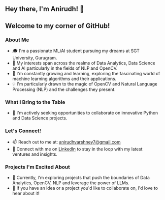 ## Hey there, I'm Anirudh! 👋
## Welcome to my corner of GitHub!

### About Me
- 🎓 I'm a passionate ML/AI student pursuing my dreams at SGT University, Gurugram.
- 👀 My interests span across the realms of Data Analytics, Data Science and AI particularly in the fields of NLP and OpenCV.
- 🌱 I'm constantly growing and learning, exploring the fascinating world of machine learning algorithms and their applications.
- 💡 I'm particularly drawn to the magic of OpenCV and Natural Language Processing (NLP) and the challenges they present.

### What I Bring to the Table
- 🤝 I'm actively seeking opportunities to collaborate on innovative Python and Data Science projects.

### Let's Connect!
- 📫 Reach out to me at: [anirudhvarshney7@gmail.com](mailto:anirudhvarshney7@gmail.com)
- 🔗 Connect with me on [LinkedIn](https://www.linkedin.com/in/anirudh-v-096290228/) to stay in the loop with my latest ventures and insights.

### Projects I'm Excited About
- 🚀 Currently, I'm exploring projects that push the boundaries of Data Analytics, OpenCV, NLP and leverage the power of LLMs.
- 💼 If you have an idea or a project you'd like to collaborate on, I'd love to hear about it!
